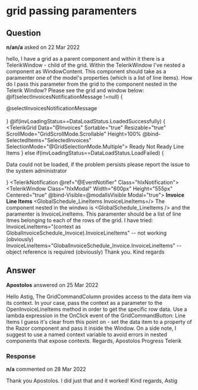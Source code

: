 # grid passing paramenters

## Question

**n/an/a** asked on 22 Mar 2022

hello, I have a grid as a parent component and within it there is a TelerikWindow - child of the grid. Within the TelerikWindow I've nested a component as WindowContent. This component should take as a paramenter one of the model's properties (which is a list of line items). How do I pass this parameter from the grid to the component nested in the Telerik Window? Please see the grid and window below: <TelerikTileLayout Columns="1" ColumnWidth="100%" RowHeight="85vh" Resizable="false" Reorderable="false"> <TileLayoutItems> <TileLayoutItem HeaderText="Global Invoice Schedules" Class="tile-with-overflow"> <Content> @if(selectInvoicesNotificationMessage !=null) { <div style="margin-bottom:18px;" class="general-validation-message">@selectInvoicesNotificationMessage</div> } <TelerikLoaderContainer LoaderType="LoaderType.Pulsing" OverlayThemeColor="light" Visible="@(invLoadingStatus==DataLoadStatus.Loading ? true: false)"></TelerikLoaderContainer> @if(invLoadingStatus==DataLoadStatus.LoadedSuccessfully) { <TelerikGrid Data="@Invoices" Sortable="true" Resizable="true" ScrollMode="GridScrollMode.Scrollable" Height=100% @bind-SelectedItems="SelectedInvoices" SelectionMode="@GridSelectionMode.Multiple"> <GridToolBar> <GridCommandButton Class="k-action-buttons" Command="SetInvoicesToReady" OnClick="(()=>SetToReady(true))"><span class="check-button"><TelerikIcon Icon="check"/></span>Ready</GridCommandButton> <GridCommandButton Class="k-action-buttons" Command="SetInvoicesToReady" OnClick="(()=>SetToReady(false))"><span class="x-button"><TelerikIcon Icon="x"/></span>Not Ready</GridCommandButton> </GridToolBar> <GridColumns> <GridCheckboxColumn /> <GridColumn Field="@(nameof(GlobalInvoiceSchedule_Invoice.Ready))" Width="70px" Title="Ready"> <Template> @{ var icon=(context as GlobalInvoiceSchedule_Invoice).Ready ? "check" : "x"; <div style="text-align: center;" class=@icon> <TelerikIcon Icon=@icon/> </div> } </Template> </GridColumn> <GridColumn Field="@(nameof(GlobalInvoiceSchedule_Invoice.ScheduledDate))" DisplayFormat="{0:dd/MM/yyyy}" Width="230px" Title="Scheduled Date" /> <GridColumn Field="@(nameof(GlobalInvoiceSchedule_Invoice.ClientName))" Width="230px" Title="Client Name" /> <GridColumn Field="@(nameof(GlobalInvoiceSchedule_Invoice.BillingProfile))" Width="230px" Title="Billing Profile" /> <GridColumn Field="@(nameof(GlobalInvoiceSchedule_Invoice.InvoiceType))" Width="230px" Title="Invoice Type" /> <GridColumn Field="@(nameof(GlobalInvoiceSchedule_Invoice.Gross))" Width="230px" Title="Gross" /> <GridCommandColumn Width="172px"> <GridCommandButton OnClick="OpenInvoiceLineItems" Icon="search">Line Items</GridCommandButton> </GridCommandColumn> </GridColumns> </TelerikGrid> } else if(invLoadingStatus==DataLoadStatus.LoadFailed) { <p>Data could not be loaded, if the problem persists please report the issue to the system administrator</p> } </Content> </TileLayoutItem> </TileLayoutItems> </TelerikTileLayout> </div> <TelerikNotification @ref="@EventNotifier" Class="hlxNotification"></TelerikNotification> <TelerikWindow Class="hlxModal" Width="600px" Height="555px" Centered="true" @bind-Visible=@modalIsVisible Modal="true"> <WindowTitle> <strong>Invoice Line Items</strong> </WindowTitle> <WindowActions> <WindowAction Name="Close" /> </WindowActions> <WindowContent> <GlobalSchedule_LineItems InvoiceLineItems=/> </WindowContent> </TelerikWindow> The component nested in the windwo is <GlobalSchedule_LineItems /> and the paramenter is InvoiceLineItems. This paramenter should be a list of line itmes belonging to each of the rows of the grid. I have tried: InvoiceLineItems="(context as GlobalInvoiceSchedule_Invoice).InvoiceLineItems" -- not working (obviously) InvoiceLineItems="GlobalInvoiceSchedule_Invoice.InvoiceLineItems" -- object reference is required (obviously) Thank you. Kind regards

## Answer

**Apostolos** answered on 25 Mar 2022

Hello Astig, The GridCommandColumn provides access to the data item via its context. In your case, pass the context as a parameter to the OpenInvoiceLineItems method in order to get the specific row data. Use a lambda expression in the OnClick event of the GridCommandButton: <GridCommandColumn Context="commandColumnContext"> <GridCommandButton OnClick="@( ()=> OpenInvoiceLineItems(commandColumnContext as GlobalInvoiceSchedule_Invoice) )" Icon="search"> Line Items </GridCommandButton> </GridCommandColumn> I guess it's clear from this point on - set the data item to a property of the Razor component and pass it inside the Window. On a side note, I suggest to use a named context variable to avoid errors in nested components that expose contexts. Regards, Apostolos Progress Telerik

### Response

**n/a** commented on 28 Mar 2022

Thank you Apostolos. I did just that and it worked! Kind regards, Astig
